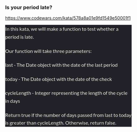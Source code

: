 ### Is your period late?

https://www.codewars.com/kata/578a8a01e9fd1549e50001f1

![description](./description.jpg "Description")
